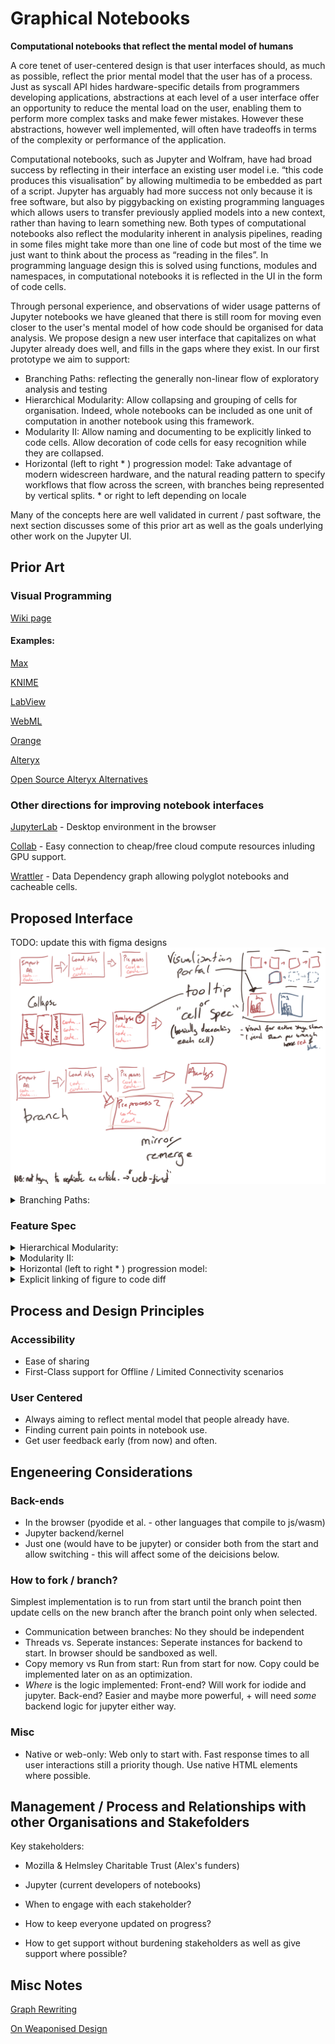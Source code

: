 ﻿# Graphical Notebooks
**Computational notebooks that reflect the mental model of humans**  

A core tenet of user-centered design is that user interfaces should, as much as possible, reflect the prior mental model that the user has of a process. Just as syscall API hides hardware-specific details from programmers developing applications, abstractions at each level of a user interface offer an opportunity to reduce the mental load on the user, enabling them to perform more complex tasks and make fewer mistakes. However these abstractions, however well implemented, will often have tradeoffs in terms of the complexity or performance of the application.

Computational notebooks, such as Jupyter and Wolfram, have had broad success by reflecting in their interface an existing user model i.e. “this code produces this visualisation” by allowing multimedia to be embedded as part of a script. Jupyter has arguably had more success not only because it is free software, but also by piggybacking on existing programming languages which allows users to transfer previously applied models into a new context, rather than having to learn something new. Both types of computational notebooks also reflect the modularity inherent in analysis pipelines, reading in some files might take more than one line of code but most of the time we just want to think about the process as “reading in the files”. In programming language design this is solved using functions, modules and namespaces, in computational notebooks it is reflected in the UI in the form of code cells.

Through personal experience, and observations of wider usage patterns of Jupyter notebooks we have gleaned that there is still room for moving even closer to the user's mental model of how code should be organised for data analysis. We propose design a new user interface that capitalizes on what Jupyter already does well, and fills in the gaps where they exist. In our first prototype we aim to support:
- Branching Paths: reflecting the generally non-linear flow of exploratory analysis and testing
- Hierarchical Modularity: Allow collapsing and grouping of cells for organisation. Indeed, whole notebooks can be included as one unit of computation in another notebook using this framework.
- Modularity II: Allow naming and documenting to be explicitly linked to code cells. Allow decoration of code cells for easy recognition while they are collapsed.
- Horizontal (left to right * ) progression model: Take advantage of modern widescreen hardware, and the natural reading pattern to specify workflows that flow across the screen, with branches being represented by vertical splits. * or right to left depending on locale

Many of the concepts here are well validated in current / past software, the next section discusses some of this prior art as well as the goals underlying other work on the Jupyter UI.

## Prior Art
### Visual Programming
[Wiki page](https://en.wikipedia.org/wiki/Visual_programming_language)


#### Examples:
[Max](https://en.wikipedia.org/wiki/Max_(software))

[KNIME](https://en.wikipedia.org/wiki/KNIME)

[LabView](https://en.wikipedia.org/wiki/LabVIEW)

[WebML](https://en.wikipedia.org/wiki/WebML)

[Orange](https://en.wikipedia.org/wiki/Orange_(software))

[Alteryx](https://pages.alteryx.com/Alteryx-Overview-Demo-ty.html?aliId=230367714)

[Open Source Alteryx Alternatives](https://www.reddit.com/r/Alteryx/comments/5tvp5i/opensource_alteryx_alternative/)


### Other directions for improving notebook interfaces
[JupyterLab](https://www.google.com/search?client=ubuntu&channel=fs&q=jupyterlab&ie=utf-8&oe=utf-8) - Desktop environment in the browser

[Collab](https://colab.research.google.com/) - Easy connection to cheap/free cloud compute resources inluding GPU support.

[Wrattler](https://www.usenix.org/system/files/conference/tapp2018/tapp2018-paper-petricek.pdf) - Data Dependency graph allowing polyglot notebooks and cacheable cells.

## Proposed Interface
TODO: update this with figma designs
![Sketch](design/ideas1.png)
<details><summary>Branching Paths:</summary>
reflecting the generally non-linear flow of exploratory analysis and testing
</details>

### Feature Spec
<details><summary>Hierarchical Modularity:</summary>
Allow collapsing and grouping of cells for organisation. Indeed, whole notebooks can be included as one unit of computation in another notebook using this framework.
</details>
<details><summary>Modularity II:</summary>
Allow naming and documenting to be explicitly linked to code cells. Allow decoration of code cells for easy recognition while they are collapsed.
</details>
<details><summary>Horizontal (left to right * ) progression model:</summary>
Take advantage of modern widescreen hardware, and the natural reading pattern to specify workflows that flow across the screen, with branches being represented by vertical splits. * or right to left depending on locale
</details>
<details><summary>Explicit linking of figure to code diff</summary>
In a given session, it should always be possible to view the answer to the question: what were the code changes between Figure (state) A and Figure (state) B? Importantly Figures (states) A and B can be any Figure (or explicitly saved state) generated during the session.
</details>

## Process and Design Principles
### Accessibility
- Ease of sharing
- First-Class support for Offline / Limited Connectivity scenarios

### User Centered
- Always aiming to reflect mental model that people already have.
- Finding current pain points in notebook use.
- Get user feedback early (from now) and often.


## Engeneering Considerations
### Back-ends
- In the browser (pyodide et al. - other languages that compile to js/wasm)
- Jupyter backend/kernel 
- Just one (would have to be jupyter) or consider both from the start and allow switching - this will affect some of the deicisions below.

### How to fork / branch?
Simplest implementation is to run from start until the branch point then update cells on the new branch after the branch point only when selected.
- Communication between branches: No they should be independent
- Threads vs. Seperate instances: Seperate instances for backend to start. In browser should be sandboxed as well.
- Copy memory vs Run from start: Run from start for now. Copy could be implemented later on as an optimization.
- *Where* is the logic implemented: Front-end? Will work for iodide and jupyter. Back-end? Easier and maybe more powerful, + will need *some* backend logic for jupyter either way.

### Misc
- Native or web-only: Web only to start with. Fast response times to all user interactions still a priority though. Use native HTML elements where possible.

## Management / Process and Relationships with other Organisations and Stakefolders
Key stakeholders:
- Mozilla & Helmsley Charitable Trust (Alex's funders)
- Jupyter (current developers of notebooks)

- When to engage with each stakeholder?
- How to keep everyone updated on progress?
- How to get support without burdening stakeholders as well as give support where possible?

## Misc Notes
[Graph Rewriting](https://en.wikipedia.org/wiki/Graph_rewriting)

[On Weaponised Design](https://ourdataourselves.tacticaltech.org/posts/30-on-weaponised-design/)
